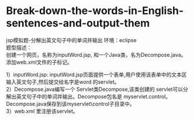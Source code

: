 # Break-down-the-words-in-English-sentences-and-output-them
jsp模拟题-分解出英文句子中的单词并输出
环境：eclipse
<br>题型描述：
<br>创建一个网页，名称为inputWord.jsp, 和一个Java类，名为Decompose.java。添加web.xml文件的子标记。

1）inputWord.jsp: inputWord.jsp页面提供一个表单,用户使用该表单中的文本区输入英文句子,然后提交给名字是word 的servlet。<br>
2）Decompose.java编写一个 Servlet类Decompose,该类创建的 servlet可以分解出英文句子中的单词并输出。Decompose包名是 myservlet.control。Decompose.java保存到该myservlet\control子目录中。<br>
3）web.xml 里注册该servlet。
